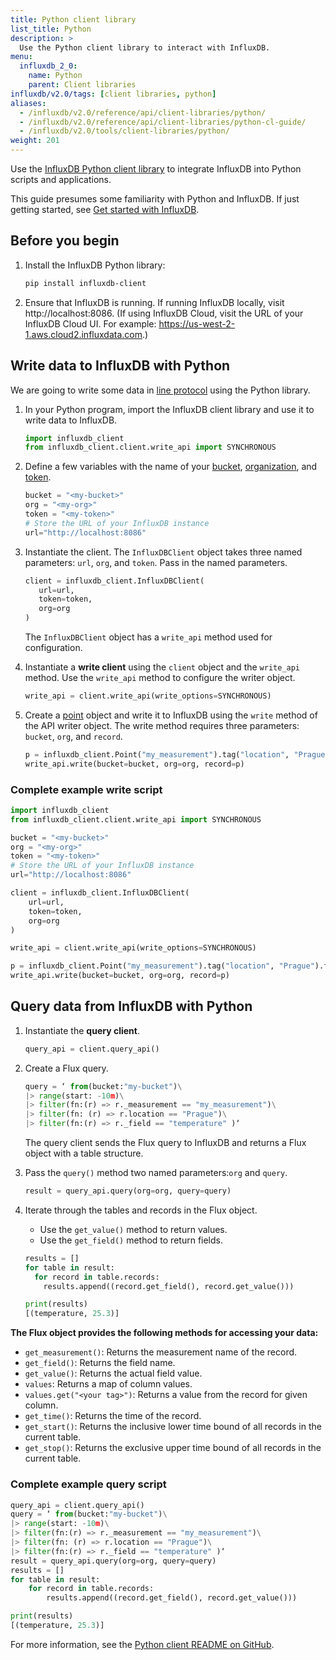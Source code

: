 ```yaml
---
title: Python client library
list_title: Python
description: >
  Use the Python client library to interact with InfluxDB.
menu:
  influxdb_2_0:
    name: Python
    parent: Client libraries
influxdb/v2.0/tags: [client libraries, python]
aliases:
  - /influxdb/v2.0/reference/api/client-libraries/python/
  - /influxdb/v2.0/reference/api/client-libraries/python-cl-guide/
  - /influxdb/v2.0/tools/client-libraries/python/
weight: 201
---
```


Use the [InfluxDB Python client library](https://github.com/influxdata/influxdb-client-python) to integrate InfluxDB into Python scripts and applications.

This guide presumes some familiarity with Python and InfluxDB.
If just getting started, see [Get started with InfluxDB](/influxdb/v2.0/get-started/).

## Before you begin

1. Install the InfluxDB Python library:

    ```sh
    pip install influxdb-client
    ```

2. Ensure that InfluxDB is running.
   If running InfluxDB locally, visit http://localhost:8086.
   (If using InfluxDB Cloud, visit the URL of your InfluxDB Cloud UI.
   For example: https://us-west-2-1.aws.cloud2.influxdata.com.)

## Write data to InfluxDB with Python

We are going to write some data in [line protocol](/influxdb/v2.0/reference/syntax/line-protocol/) using the Python library.

1. In your Python program, import the InfluxDB client library and use it to write data to InfluxDB.

   ```python
   import influxdb_client
   from influxdb_client.client.write_api import SYNCHRONOUS
   ```

2. Define a few variables with the name of your [bucket](/influxdb/v2.0/organizations/buckets/), [organization](/influxdb/v2.0/organizations/), and [token](/influxdb/v2.0/security/tokens/).

   ```python
   bucket = "<my-bucket>"
   org = "<my-org>"
   token = "<my-token>"
   # Store the URL of your InfluxDB instance
   url="http://localhost:8086"
   ```

3. Instantiate the client. The `InfluxDBClient` object takes three named parameters: `url`, `org`, and `token`. Pass in the named parameters.

   ```python
   client = influxdb_client.InfluxDBClient(
      url=url,
      token=token,
      org=org
   )
   ```
    The `InfluxDBClient` object has a `write_api` method used for configuration.

4. Instantiate a **write client** using the `client` object and the `write_api` method. Use the `write_api` method to configure the writer object.

   ```python
   write_api = client.write_api(write_options=SYNCHRONOUS)
   ```

5. Create a [point](/influxdb/v2.0/reference/glossary/#point) object and write it to InfluxDB using the `write` method of the API writer object. The write method requires three parameters: `bucket`, `org`, and `record`.

   ```python
   p = influxdb_client.Point("my_measurement").tag("location", "Prague").field("temperature", 25.3)
   write_api.write(bucket=bucket, org=org, record=p)
   ```

### Complete example write script

```python
import influxdb_client
from influxdb_client.client.write_api import SYNCHRONOUS

bucket = "<my-bucket>"
org = "<my-org>"
token = "<my-token>"
# Store the URL of your InfluxDB instance
url="http://localhost:8086"

client = influxdb_client.InfluxDBClient(
    url=url,
    token=token,
    org=org
)

write_api = client.write_api(write_options=SYNCHRONOUS)

p = influxdb_client.Point("my_measurement").tag("location", "Prague").field("temperature", 25.3)
write_api.write(bucket=bucket, org=org, record=p)
```
## Query data from InfluxDB with Python

1. Instantiate the **query client**.

   ```python
   query_api = client.query_api()
   ```

2. Create a Flux query.

   ```python
   query = ‘ from(bucket:"my-bucket")\
   |> range(start: -10m)\
   |> filter(fn:(r) => r._measurement == "my_measurement")\
   |> filter(fn: (r) => r.location == "Prague")\
   |> filter(fn:(r) => r._field == "temperature" )‘
   ```

    The query client sends the Flux query to InfluxDB and returns a Flux object with a table structure.

3. Pass the `query()` method two named parameters:`org` and `query`.  

   ```python
   result = query_api.query(org=org, query=query)
   ```

4. Iterate through the tables and records in the Flux object.
   - Use the `get_value()` method to return values.
   - Use the `get_field()` method to return fields.

   ```python
   results = []
   for table in result:
     for record in table.records:
       results.append((record.get_field(), record.get_value()))

   print(results)
   [(temperature, 25.3)]
   ```

**The Flux object provides the following methods for accessing your data:**

- `get_measurement()`: Returns the measurement name of the record.
- `get_field()`: Returns the field name.
- `get_value()`: Returns the actual field value.
- `values`: Returns a map of column values.
- `values.get("<your tag>")`: Returns a value from the record for given column.
- `get_time()`: Returns the time of the record.
- `get_start()`: Returns the inclusive lower time bound of all records in the current table.
- `get_stop()`: Returns the exclusive upper time bound of all records in the current table.


### Complete example query script

```python
query_api = client.query_api()
query = ‘ from(bucket:"my-bucket")\
|> range(start: -10m)\
|> filter(fn:(r) => r._measurement == "my_measurement")\
|> filter(fn: (r) => r.location == "Prague")\
|> filter(fn:(r) => r._field == "temperature" )‘
result = query_api.query(org=org, query=query)
results = []
for table in result:
    for record in table.records:
        results.append((record.get_field(), record.get_value()))

print(results)
[(temperature, 25.3)]
```

For more information, see the [Python client README on GitHub](https://github.com/influxdata/influxdb-client-python).

